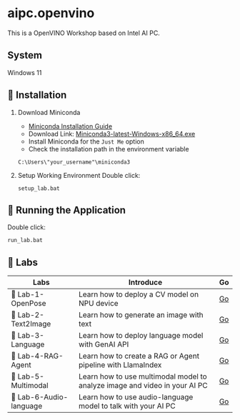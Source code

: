 # aipc.openvino

This is a OpenVINO Workshop based on Intel AI PC.

## System 

Windows 11

## 📖 Installation

1. Download Miniconda

   - [Miniconda Installation Guide](https://docs.anaconda.com/free/miniconda/)  
   - Download Link: [Miniconda3-latest-Windows-x86_64.exe](https://repo.anaconda.com/miniconda/Miniconda3-latest-Windows-x86_64.exe)  
   - Install Miniconda for the `Just Me` option  
   - Check the installation path in the environment variable  
   ```
   C:\Users\"your_username"\miniconda3
   ```

2. Setup Working Environment
   Double click:
   ```
   setup_lab.bat
   ```

## 🏃 Running the Application
   Double click:
   ```
   run_lab.bat
   ```

## 🧪 Labs

| Labs    | Introduce | Go |
| -------- | ------- |  ------- |
| 🚀 Lab-1-OpenPose  | Learn how to deploy a CV model on NPU device    |  [Go](./lab1-openpose.ipynb)    |
| 🚀 Lab-2-Text2Image  | Learn how to generate an image with text    |  [Go](./lab2-text2image.ipynb)    |
| 🚀 Lab-3-Language  | Learn how to deploy language model with GenAI API   |  [Go](./lab3-language.ipynb)    |
| 🚀 Lab-4-RAG-Agent  | Learn how to create a RAG or Agent pipeline with LlamaIndex    |  [Go](./lab4-rag&agent.ipynb)    |
| 🚀 Lab-5-Multimodal  | Learn how to use multimodal model to analyze image and video in your AI PC     |  [Go](./lab5-multimodal.ipynb)    |
| 🚀 Lab-6-Audio-language  | Learn how to use audio-language model to talk with your AI PC    |  [Go](./lab6-audio-language.ipynb)    